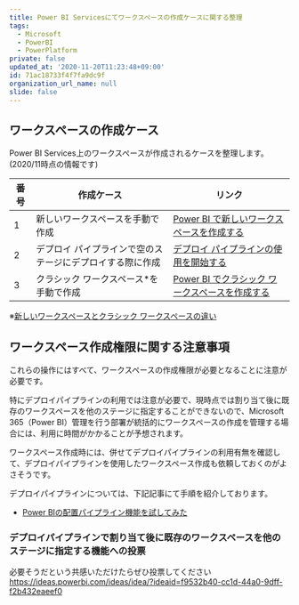 ```yaml
---
title: Power BI Servicesにてワークスペースの作成ケースに関する整理
tags:
  - Microsoft
  - PowerBI
  - PowerPlatform
private: false
updated_at: '2020-11-20T11:23:48+09:00'
id: 71ac18733f4f7fa9dc9f
organization_url_name: null
slide: false
---
```

## ワークスペースの作成ケース
Power BI Services上のワークスペースが作成されるケースを整理します。
(2020/11時点の情報です)


| 番号 | 作成ケース                                              | リンク                                                       |
| ---- | ------------------------------------------------------- | ------------------------------------------------------------ |
| 1    | 新しいワークスペースを手動で作成                        | [Power BI で新しいワークスペースを作成する](https://docs.microsoft.com/ja-jp/power-bi/collaborate-share/service-create-the-new-workspaces) |
| 2    | デプロイ パイプラインで空のステージにデプロイする際に作成 | [デプロイ パイプラインの使用を開始する](https://docs.microsoft.com/ja-jp/power-bi/create-reports/deployment-pipelines-get-started#step-3---deploy-to-an-empty-stage) |
| 3    | クラシック ワークスペース*を手動で作成                   | [Power BI でクラシック ワークスペースを作成する](https://docs.microsoft.com/ja-jp/power-bi/collaborate-share/service-create-workspaces) |
※[新しいワークスペースとクラシック ワークスペースの違い](https://docs.microsoft.com/ja-jp/power-bi/collaborate-share/service-new-workspaces#new-and-classic-workspace-differences)


## ワークスペース作成権限に関する注意事項
これらの操作にはすべて、ワークスペースの作成権限が必要となることに注意が必要です。

特にデプロイパイプラインの利用では注意が必要で、現時点では割り当て後に既存のワークスペースを他のステージに指定することができないので、Microsoft 365（Power BI）管理を行う部署が統括的にワークスペースの作成を管理する場合には、利用に時間がかかることが予想されます。

ワークスペース作成時には、併せてデプロイパイプラインの利用有無を確認して、デプロイパイプラインを使用したワークスペース作成も依頼しておくのがよさそうです。

デプロイパイプラインについては、下記記事にて手順を紹介しております。

- [Power BIの配置パイプライン機能を試してみた](https://qiita.com/ryoma-nagata/items/d089e2ffdf4c7d33ad2b)

### デプロイパイプラインで割り当て後に既存のワークスペースを他のステージに指定する機能への投票
必要そうだという共感いただけたらぜひ投票してください
https://ideas.powerbi.com/ideas/idea/?ideaid=f9532b40-cc1d-44a0-9dff-f2b432eaeef0
